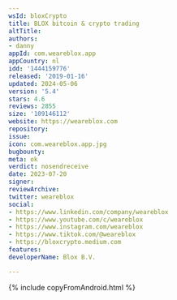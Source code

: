 ```yaml
---
wsId: bloxCrypto
title: BLOX bitcoin & crypto trading
altTitle: 
authors:
- danny
appId: com.weareblox.app
appCountry: nl
idd: '1444159776'
released: '2019-01-16'
updated: 2024-05-06
version: '5.4'
stars: 4.6
reviews: 2855
size: '109146112'
website: https://weareblox.com
repository: 
issue: 
icon: com.weareblox.app.jpg
bugbounty: 
meta: ok
verdict: nosendreceive
date: 2023-07-20
signer: 
reviewArchive: 
twitter: weareblox
social:
- https://www.linkedin.com/company/weareblox
- https://www.youtube.com/c/weareblox
- https://www.instagram.com/weareblox
- https://www.tiktok.com/@weareblox
- https://bloxcrypto.medium.com
features: 
developerName: Blox B.V.

---
```


{% include copyFromAndroid.html %}